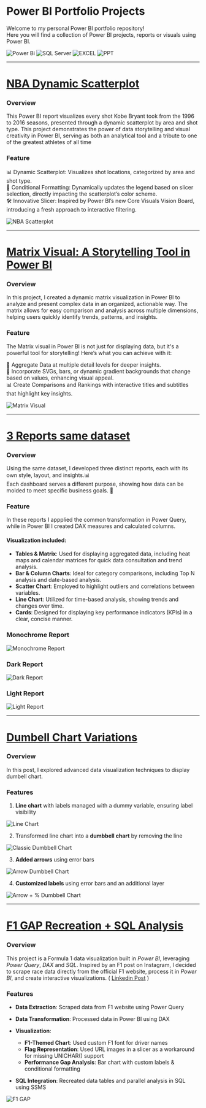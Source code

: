 # Power BI Portfolio Projects
Welcome to my personal Power BI portfolio repository!  
Here you will find a collection of Power BI projects, reports or visuals using Power BI.

![Power Bi](https://img.shields.io/badge/power_bi-F2C811?style=for-the-badge&logo=powerbi&logoColor=black)
![SQL Server](https://img.shields.io/badge/Microsoft_SQL_Server-CC2927?style=for-the-badge&logo=microsoft-sql-server&logoColor=white)
![EXCEL](https://img.shields.io/badge/Microsoft_Excel-217346?style=for-the-badge&logo=microsoft-excel&logoColor=white)
![PPT](https://img.shields.io/badge/Microsoft_PowerPoint-F28C28?style=for-the-badge&logo=microsoft-powerpoint&labelColor=black&color=F28C28&logoColor=black)


---
# [NBA Dynamic Scatterplot](https://www.linkedin.com/posts/stefano-neirotti-3455611a7_powerbi-kobebryant-datavisualization-activity-7270358743375089665-FXrT?utm_source=share&utm_medium=member_desktop&rcm=ACoAADBQWqUBxN3LBb14iJ7odmJHVnVXq8pudAw)
### Overview
This Power BI report visualizes every shot Kobe Bryant took from the 1996 to 2016 seasons, presented through a dynamic scatterplot by area and shot type. This project demonstrates the power of data storytelling and visual creativity in Power BI, serving as both an analytical tool and a tribute to one of the greatest athletes of all time

### Feature


📊 Dynamic Scatterplot: Visualizes shot locations, categorized by area and shot type.  
🎨 Conditional Formatting: Dynamically updates the legend based on slicer selection, directly impacting the scatterplot’s color scheme.  
🛠️ Innovative Slicer: Inspired by Power BI’s new Core Visuals Vision Board, introducing a fresh approach to interactive filtering.  

![NBA Scatterplot](https://github.com/StefanoN98/Power-BI-Projects/blob/2c7a67018edaf86000a2a1a38a40da92507680b0/Docs/NBA%20Dynamic%20Scatterplot/gif.gif)


---

# [Matrix Visual: A Storytelling Tool in Power BI](https://www.linkedin.com/posts/stefano-neirotti-3455611a7_powerbi-matrix-datavisualization-activity-7259664585006239744-rXb-?utm_source=share&utm_medium=member_desktop&rcm=ACoAADBQWqUBxN3LBb14iJ7odmJHVnVXq8pudAw)
### Overview
In this project, I created a dynamic matrix visualization in Power BI to analyze and present complex data in an organized, actionable way. The matrix allows for easy comparison and analysis across multiple dimensions, helping users quickly identify trends, patterns, and insights.

### Feature
The Matrix visual in Power BI is not just for displaying data, but it's a powerful tool for storytelling! Here’s what you can achieve with it:

🔢 Aggregate Data at multiple detail levels for deeper insights.  
🎨 Incorporate SVGs, bars, or dynamic gradient backgrounds that change based on values, enhancing visual appeal.  
📊 Create Comparisons and Rankings with interactive titles and subtitles that highlight key insights.  

![Matrix Visual](https://github.com/StefanoN98/Power-BI-Projects/blob/8c14848555ca47093c7a4d3b65da602ada52258f/Docs/Matrix%20Visual/Matrix%20Visual.png)


---

# [3 Reports same dataset](https://www.linkedin.com/posts/stefano-neirotti-3455611a7_datavisualization-businessintelligence-stakeholderengagement-activity-7244752900067840002-hVrl?utm_source=share&utm_medium=member_desktop&rcm=ACoAADBQWqUBxN3LBb14iJ7odmJHVnVXq8pudAw)
### Overview
Using the same dataset, I developed three distinct reports, each with its own style, layout, and insights.📊  
Each dashboard serves a different purpose, showing how data can be molded to meet specific business goals. 🎯

### Feature
In these reports I appplied the common transformation in Power Query, while in Power BI I created DAX measures and calculated columns.

#### Visualization included:
- **Tables & Matrix**: Used for displaying aggregated data, including heat maps and calendar matrices for quick data consultation and trend analysis.
- **Bar & Column Charts**: Ideal for category comparisons, including Top N analysis and date-based analysis.
- **Scatter Chart**: Employed to highlight outliers and correlations between variables.
- **Line Chart**: Utilized for time-based analysis, showing trends and changes over time.
- **Cards**: Designed for displaying key performance indicators (KPIs) in a clear, concise manner.

### Monochrome Report
 ![Monochrome Report](https://github.com/StefanoN98/Power-BI-Projects/blob/16a98f6f0bda361df8bba407bef0a7926d137e5d/Docs/3%20Report%20same%20dataset/Monochrome%20Report.png)
### Dark Report
 ![Dark Report](https://github.com/StefanoN98/Power-BI-Projects/blob/16a98f6f0bda361df8bba407bef0a7926d137e5d/Docs/3%20Report%20same%20dataset/Dark%20Report.png)
### Light Report
 ![Light Report](https://github.com/StefanoN98/Power-BI-Projects/blob/16a98f6f0bda361df8bba407bef0a7926d137e5d/Docs/3%20Report%20same%20dataset/Light%20Report.png)

---

# [Dumbell Chart Variations](https://www.linkedin.com/posts/stefano-neirotti-3455611a7_dataviz-powerbi-dataanalytics-activity-7241848830520922114-IT4R?utm_source=share&utm_medium=member_desktop&rcm=ACoAADBQWqUBxN3LBb14iJ7odmJHVnVXq8pudAw)
### Overview
In this post, I explored advanced data visualization techniques to display dumbell chart.

### Features
1) **Line chart** with labels managed with a dummy variable, ensuring label visibility  

![Line Chart](https://github.com/StefanoN98/Power-BI-Projects/blob/fb8f55c62b072da97f0fd0d6c2c40bdc3dd4bf1b/Docs/Dumbell%20Chart/1.%20Line%20Chart.png)

2) Transformed line chart into a **dumbbell chart** by removing the line  

![Classic Dumbbell Chart](https://github.com/StefanoN98/Power-BI-Projects/blob/fb8f55c62b072da97f0fd0d6c2c40bdc3dd4bf1b/Docs/Dumbell%20Chart/2.%20Classic%20Dumbell%20Chart.png)

3) **Added arrows** using error bars  

![Arrow Dumbbell Chart](https://github.com/StefanoN98/Power-BI-Projects/blob/fb8f55c62b072da97f0fd0d6c2c40bdc3dd4bf1b/Docs/Dumbell%20Chart/3.%20Arrow%20Dumbell%20Chart.png)

4) **Customized labels** using error bars and an additional layer  

![Arrow + % Dumbbell Chart](https://github.com/StefanoN98/Power-BI-Projects/blob/fb8f55c62b072da97f0fd0d6c2c40bdc3dd4bf1b/Docs/Dumbell%20Chart/4.%20Arrow%20%2B%20%25%20Dumbell%20Chart.png)


---


# [F1 GAP Recreation + SQL Analysis ](https://www.linkedin.com/posts/activity-7237014068530692096-grKJ?utm_source=share&utm_medium=member_desktop&rcm=ACoAADBQWqUBxN3LBb14iJ7odmJHVnVXq8pudAw) 
### Overview
This project is a Formula 1 data visualization built in *Power BI*, leveraging *Power Query*, *DAX* and *SQL*. Inspired by an F1 post on Instagram, I decided to scrape race data directly from the official F1 website, process it in *Power BI*, and create interactive visualizations. ( [Linkedin Post](https://www.linkedin.com/posts/activity-7237014068530692096-grKJ?utm_source=share&utm_medium=member_desktop&rcm=ACoAADBQWqUBxN3LBb14iJ7odmJHVnVXq8pudAw) )

### Features  
-  **Data Extraction**: Scraped data from F1 website using Power Query
  
-  **Data Transformation**: Processed data in Power BI using DAX
  
-  **Visualization**:
    - **F1-Themed Chart**: Used custom F1 font for driver names  
    - **Flag Representation**: Used URL images in a slicer as a workaround for missing UNICHAR() support  
    - **Performance Gap Analysis**: Bar chart with custom labels & conditional formatting
  
-  **SQL Integration**: Recreated data tables and parallel analysis in SQL using SSMS
  
![F1 GAP](https://github.com/StefanoN98/Power-BI-Projects/blob/0fb5cba95cda95d5565a52193564f79ddf6569fc/Docs/F1%20Gap.png)
